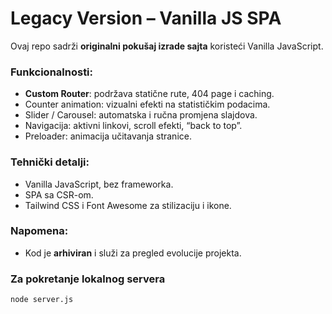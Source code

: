 # Legacy Version – Vanilla JS SPA

Ovaj repo sadrži **originalni pokušaj izrade sajta** koristeći Vanilla JavaScript.  

### Funkcionalnosti:
- **Custom Router**: podržava statične rute, 404 page i caching.
- Counter animation: vizualni efekti na statističkim podacima.
- Slider / Carousel: automatska i ručna promjena slajdova.
- Navigacija: aktivni linkovi, scroll efekti, “back to top”.
- Preloader: animacija učitavanja stranice.

### Tehnički detalji:
- Vanilla JavaScript, bez frameworka.
- SPA sa CSR-om.
- Tailwind CSS i Font Awesome za stilizaciju i ikone.

### Napomena:
- Kod je **arhiviran** i služi za pregled evolucije projekta.

### Za pokretanje lokalnog servera

```sh
node server.js
```
